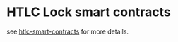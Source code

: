 # HTLC Lock smart contracts

see [htlc-smart-contracts](./contracts/htlc-smart-contracts) for more details.
